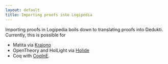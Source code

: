 ```yaml
---
layout: default
title: Importing proofs into Logipedia
---
```

Importing proofs in Logipedia boils down to translating proofs into Dedukti.
Currently, this is possible for
- Matita via [Krajono](https://github.com/Deducteam/matita)
- OpenTheory and HolLight via [Holide](https://github.com/Deducteam/Holide)
- Coq with [CoqInE](https://github.com/Deducteam/coqine).
